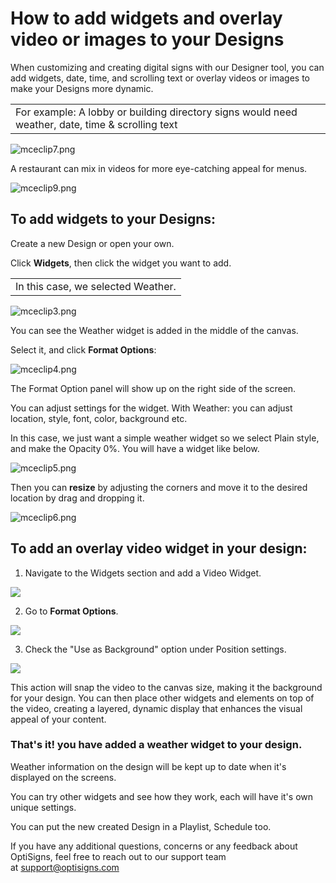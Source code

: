 # How to add widgets and overlay video or images to your Designs

When customizing and creating digital signs with our Designer tool, you can add widgets, date, time, and scrolling text or overlay videos or images to make your Designs more dynamic.

|  |
| --- |
| For example: A lobby or building directory signs would need weather, date, time & scrolling text |

![mceclip7.png](https://support.optisigns.com/hc/article_attachments/4403249908755)

A restaurant can mix in videos for more eye-catching appeal for menus.

![mceclip9.png](https://support.optisigns.com/hc/article_attachments/4403249923603)

## **To add widgets to your Designs:**

Create a new Design or open your own.

Click **Widgets**, then click the widget you want to add.

|  |
| --- |
| In this case, we selected Weather. |

![mceclip3.png](https://support.optisigns.com/hc/article_attachments/4403249841171)

You can see the Weather widget is added in the middle of the canvas.

Select it, and click **Format Options**:

![mceclip4.png](https://support.optisigns.com/hc/article_attachments/4403256737299)

The Format Option panel will show up on the right side of the screen.

You can adjust settings for the widget. With Weather: you can adjust location, style, font, color, background etc.

In this case, we just want a simple weather widget so we select Plain style, and make the Opacity 0%. You will have a widget like below.

![mceclip5.png](https://support.optisigns.com/hc/article_attachments/4403256738195)

Then you can **resize** by adjusting the corners and move it to the desired location by drag and dropping it.

![mceclip6.png](https://support.optisigns.com/hc/article_attachments/4403256743571)

## **To add an overlay video widget in your design:**

1. Navigate to the Widgets section and add a Video Widget.

![](https://support.optisigns.com/hc/article_attachments/32416343308563)

2. Go to **Format Options**.

![](https://support.optisigns.com/hc/article_attachments/32416312901395)

3. Check the "Use as Background" option under Position settings.

![](https://support.optisigns.com/hc/article_attachments/32416343315859)

This action will snap the video to the canvas size, making it the background for your design. You can then place other widgets and elements on top of the video, creating a layered, dynamic display that enhances the visual appeal of your content.

### That's it! you have added a weather widget to your design.

Weather information on the design will be kept up to date when it's displayed on the screens.

You can try other widgets and see how they work, each will have it's own unique settings.

You can put the new created Design in a Playlist, Schedule too.

If you have any additional questions, concerns or any feedback about OptiSigns, feel free to reach out to our support team at [support@optisigns.com](mailto:support@optisigns.com)